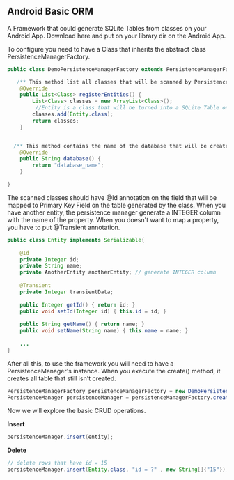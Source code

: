 ## Android Basic ORM

A Framework that could generate SQLite Tables from classes on your Android App. 
Download here and put on your library dir on the Android App.

To configure you need to have a Class that inherits the abstract class PersistenceManagerFactory. 
```java
public class DemoPersistenceManagerFactory extends PersistenceManagerFactory {

   /** This method list all classes that will be scanned by PersistenceManager **/
	@Override
	public List<Class> registerEntities() {
		List<Class> classes = new ArrayList<Class>();
		 //Entity is a class that will be turned into a SQLite Table on Android 
		classes.add(Entity.class);
		return classes;
	}


  /** This method contains the name of the database that will be created for the app **/
	@Override
	public String database() {
		return "database_name";
	}

}
```

The scanned classes should have @Id annotation on the field that will be mapped to Primary Key Field on the table generated by the class. When you have another entity, the persistence manager generate a INTEGER column with the name of the property. When you doesn't want to map a property, you have to put @Transient annotation.
```java
public class Entity implements Serializable{
	
	@Id
	private Integer id;
	private String name;
	private AnotherEntity anotherEntity; // generate INTEGER column
	
	@Transient
	private Integer transientData;
	
	public Integer getId() { return id; }
	public void setId(Integer id) { this.id = id; }
	
	public String getName() { return name; }
	public void setName(String name) { this.name = name; }
	
	... 
}

```

After all this, to use the framework you will need to have a PersistenceManager's instance. When you execute the create() method, it creates all table that still isn't created. 
```java
PersistenceManagerFactory persistenceManagerFactory = new DemoPersistenceManagerFactory();
PersistenceManager persistenceManager = persistenceManagerFactory.create();
```

Now we will explore the basic CRUD operations.

**Insert**
```java
persistenceManager.insert(entity);
```

**Delete**
```java
// delete rows that have id = 15
persistenceManager.insert(Entity.class, "id = ?" , new String[]{"15"});  
```
